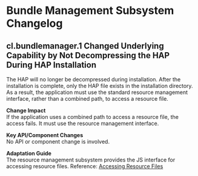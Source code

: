 # Bundle Management Subsystem Changelog

## cl.bundlemanager.1 Changed Underlying Capability by Not Decompressing the HAP During HAP Installation

The HAP will no longer be decompressed during installation. After the installation is complete, only the HAP file exists in the installation directory. As a result, the application must use the standard resource management interface, rather than a combined path, to access a resource file.

**Change Impact**<br>
If the application uses a combined path to access a resource file, the access fails. It must use the resource management interface.

**Key API/Component Changes**<br>
No API or component change is involved.

**Adaptation Guide**<br>
The resource management subsystem provides the JS interface for accessing resource files. Reference: [Accessing Resource Files](../../../application-dev/reference/apis/js-apis-resource-manager.md#getrawfilecontent9)
